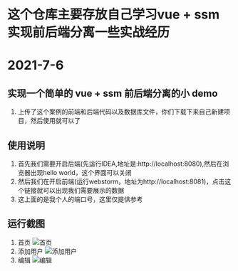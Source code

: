 # 这个仓库主要存放自己学习vue + ssm 实现前后端分离一些实战经历

# 2021-7-6
## 实现一个简单的 vue + ssm 前后端分离的小 demo
1. 上传了这个案例的前端和后端代码以及数据库文件，你们下载下来自己新建项目，然后使用就可以了

## 使用说明
1. 首先我们需要开启后端(先运行IDEA,地址是:http://localhost:8080),然后在浏览器出现hello world，这个界面可以关闭
2. 然后我们在开启前端(运行webstorm，地址为http://localhost:8081)，点击这个链接就可以出现我们需要展示的数据
3. 这上面的是我个人的端口号，这里仅提供参考

## 运行截图
1. 首页
![首页](https://user-images.githubusercontent.com/31495311/124575758-3fa5ad00-de7e-11eb-8392-670a46027754.png)
2. 添加用户
![添加用户](https://user-images.githubusercontent.com/31495311/124576093-90b5a100-de7e-11eb-9046-774ab8cf8b0b.png)
3. 编辑
![编辑](https://user-images.githubusercontent.com/31495311/124576142-9d39f980-de7e-11eb-9dd3-8522751cc99b.png)


